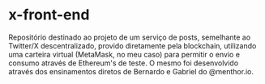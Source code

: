 # x-front-end
Repositório destinado ao projeto de um serviço de posts, semelhante ao Twitter/X descentralizado, provido diretamente pela blockchain, utilizando uma carteira virtual (MetaMask, no meu caso) para permitir o envio e consumo através de Ethereum's de teste. O mesmo foi desenvolvido através dos ensinamentos diretos de Bernardo e Gabriel do @menthor.io.
